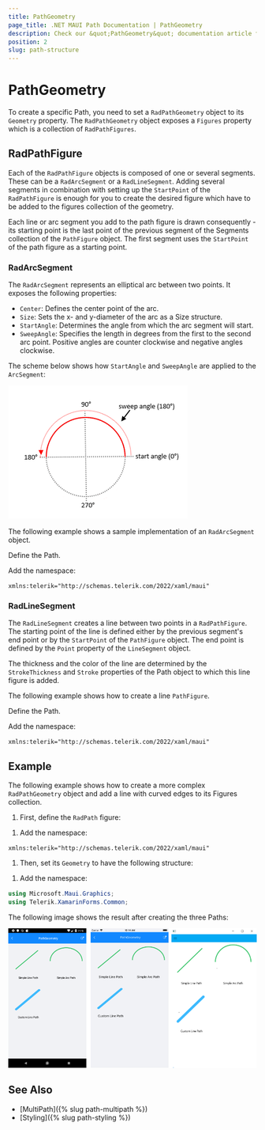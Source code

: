 ```yaml
---
title: PathGeometry
page_title: .NET MAUI Path Documentation | PathGeometry
description: Check our &quot;PathGeometry&quot; documentation article for Telerik Path for .NET MAUI.
position: 2
slug: path-structure
---
```


# PathGeometry

To create a specific Path, you need to set a `RadPathGeometry` object to its `Geometry` property. The `RadPathGeometry` object exposes a `Figures` property which is a collection of `RadPathFigures`.

## RadPathFigure

Each of the `RadPathFigure` objects is composed of one or several segments. These can be a `RadArcSegment` or a `RadLineSegment`. Adding several segments in combination with setting up the `StartPoint` of the `RadPathFigure` is enough for you to create the desired figure which have to be added to the figures collection of the geometry.

Each line or arc segment you add to the path figure is drawn consequently - its starting point is the last point of the previous segment of the Segments collection of the `PathFigure` object. The first segment uses the `StartPoint` of the path figure as a starting point.

### RadArcSegment

The `RadArcSegment` represents an elliptical arc between two points. It exposes the following properties:

* `Center`: Defines the center point of the arc.
* `Size`: Sets the x- and y-diameter of the arc as a Size structure.
* `StartAngle`: Determines the angle from which the arc segment will start.
* `SweepAngle`: Specifies the length in degrees from the first to the second arc point. Positive angles are counter clockwise and negative angles clockwise.

The scheme below shows how `StartAngle` and `SweepAngle` are applied to the `ArcSegment`:

![ArcSegment Angles](images/path_arcsegment_scheme.png)

The following example shows a sample implementation of an `RadArcSegment` object.

Define the Path.

<snippet id='path-geometry-simplearc-xaml' />

Add the namespace:

```XAML
xmlns:telerik="http://schemas.telerik.com/2022/xaml/maui"
```

### RadLineSegment

The `RadLineSegment` creates a line between two points in a `RadPathFigure`. The starting point of the line is defined either by the previous segment's end point or by the `StartPoint` of the `PathFigure` object. The end point is defined by the `Point` property of the `LineSegment` object.

The thickness and the color of the line are determined by the `StrokeThickness` and `Stroke` properties of the Path object to which this line figure is added.

The following example shows how to create a line `PathFigure`.

Define the Path.

<snippet id='path-geometry-simpleline-xaml' />

Add the namespace:

```XAML
xmlns:telerik="http://schemas.telerik.com/2022/xaml/maui"
```

## Example

The following example shows how to create a more complex `RadPathGeometry` object and add a line with curved edges to its Figures collection.

1. First, define the `RadPath` figure:

  <snippet id='path-geometry-customline-xaml' />

1. Add the namespace:

 ```XAML
xmlns:telerik="http://schemas.telerik.com/2022/xaml/maui"
 ```

1. Then, set its `Geometry` to have the following structure:

 <snippet id='path-geometry-customline-segment' />

1. Add the namespace:

 ```C#
using Microsoft.Maui.Graphics;
using Telerik.XamarinForms.Common;
 ```

The following image shows the result after creating the three Paths:

![Path Geometry](images/path_geometry.png)

## See Also

- [MultiPath]({% slug path-multipath %})
- [Styling]({% slug path-styling %})
